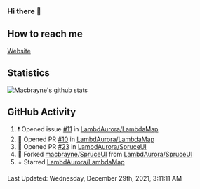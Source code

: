### Hi there 👋
## How to reach me
[Website](https://macbrayne.de)
<!--
Missing: Email
-->
## Statistics
![Macbrayne's github stats](https://github-readme-stats.vercel.app/api?username=macbrayne&count_private=true&include_all_commits=true&show_icons=true&hide=stars)
## GitHub Activity

<!--RECENT_ACTIVITY:start-->
1. ❗️ Opened issue [#11](https://github.com/LambdAurora/LambdaMap/issues/11) in [LambdAurora/LambdaMap](https://github.com/LambdAurora/LambdaMap)
2. 💪 Opened PR [#10](https://github.com/LambdAurora/LambdaMap/pull/10) in [LambdAurora/LambdaMap](https://github.com/LambdAurora/LambdaMap)
3. 💪 Opened PR [#23](https://github.com/LambdAurora/SpruceUI/pull/23) in [LambdAurora/SpruceUI](https://github.com/LambdAurora/SpruceUI)
4. 🔱 Forked [macbrayne/SpruceUI](https://github.com/macbrayne/SpruceUI) from [LambdAurora/SpruceUI](https://github.com/LambdAurora/SpruceUI)
5. ⭐ Starred [LambdAurora/LambdaMap](https://github.com/LambdAurora/LambdaMap)
<!--RECENT_ACTIVITY:end-->

<!--RECENT_ACTIVITY:last_update-->
Last Updated: Wednesday, December 29th, 2021, 3:11:11 AM
<!--RECENT_ACTIVITY:last_update_end-->


<!--
**macbrayne/macbrayne** is a ✨ _special_ ✨ repository because its `README.md` (this file) appears on your GitHub profile.

Here are some ideas to get you started:

- 🔭 I’m currently working on ...
- 🌱 I’m currently learning ...
- 👯 I’m looking to collaborate on ...
- 🤔 I’m looking for help with ...
- 💬 Ask me about ...
- 📫 How to reach me: ...
- 😄 Pronouns: ...
- ⚡ Fun fact: ...
-->
